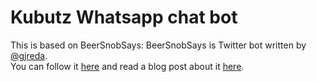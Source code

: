 Kubutz Whatsapp chat bot
============


This is based on BeerSnobSays:
  BeerSnobSays is Twitter bot written by [@gjreda](https://twitter.com/gjreda).  
  You can follow it [here](https://twitter.com/beersnobsays) and read a blog post 
  about it [here](http://www.gregreda.com/2015/03/30/beer-review-markov-chains/).
